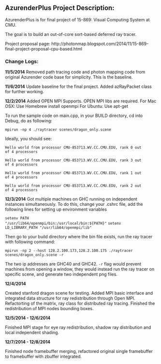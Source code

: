 AzurenderPlus Project Description:
------------
<p>AzurenderPlus is for final project of 15-869: Visual Computing System at CMU.</p>
<p>The goal is to build an out-of-core sort-based deferred ray tracer.</p>
Project proposal page: http://photonmap.blogspot.com/2014/11/15-869-final-project-proposal-cpu-based.html


<h3>Change Logs:</h3>

<strong>11/5/2014</strong>
Removed path tracing code and photon mapping code from original Azurender code base for simplicity. This is the baseline.

<strong>11/6/2014</strong>
Update baseline for the final project. Added azRayPacket class for further working.

<strong>12/2/2014</strong>
Added OPEN MPI Supports. OPEN MPI libs are required. 
For Mac OSX: Use Homebrew install openmpi
For Ubuntu:  Use apt-get

To run the sample code on main.cpp, in your BUILD directory, cd into Debug, do as following: 

<code>mpirun -np 4 ./raytracer scenes/dragon_only.scene</code>

Ideally, you should see:

<code>Hello world from processor CMU-853713.WV.CC.CMU.EDU, rank 0 out of 4 processors</code>

<code>Hello world from processor CMU-853713.WV.CC.CMU.EDU, rank 3 out of 4 processors</code>

<code>Hello world from processor CMU-853713.WV.CC.CMU.EDU, rank 1 out of 4 processors</code>

<code>Hello world from processor CMU-853713.WV.CC.CMU.EDU, rank 2 out of 4 processors</code>


<strong>12/3/2014</strong>
Got multiple machines on GHC running on independent instances simultaneously. To do this, change your .cshrc file, add the following lines for setting up environment variables

<code>setenv PATH "/usr/lib64/openmpi/bin:/usr/local/bin:${PATH}"</code>
<code>setenv LD_LIBRARY_PATH "/usr/lib64/openmpi/lib"</code>

Then go to your build directory where the bin file exists, run the ray tracer with following command:

<code>mpirun -np 2 --host 128.2.100.173,128.2.100.175 ./raytracer scenes/dragon_only.scene -r</code>

The two ip addresses are GHC40 and GHC42. <code>-r</code> flag would prevent machines from opening a window, they would instead run the ray tracer on specific scene, and generate two independent png files.


<strong>12/4/2014</strong>

Created stanford dragon scene for testing. Added MPI basic interface and integrated data structure for ray redistribution through Open MPI. Refactorting of the matrix, ray class for  distributed ray tracing. Finished the redistribution of MPI nodes bounding boxes.


<strong>12/5/2014 - 12/6/2014</strong>

Finished MPI stage for eye ray redistribution, shadow ray distribution and local independent shading. 


<strong>12/7/2014 - 12/8/2014</strong>

Finished node framebuffer merging, refactored original single framebuffer to framebuffer with zbuffer integrated.
